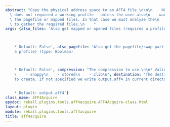 ```yaml
---
abstract: "Copy the physical address space to an AFF4 file.\n\n\n    NOTE: This plugin\
  \ does not required a working profile - unless the user also\n    wants to copy\
  \ the pagefile or mapped files. In that case we must analyze the\n    live memory\
  \ to gather the required files.\n    "
args: {also_files: 'Also get mapped or opened files (requires a profile) (type: Boolean)



    * Default: False', also_pagefile: 'Also get the pagefile/swap partition (requires
    a profile) (type: Boolean)



    * Default: False', compression: "The compression to use.\n\n* Valid Choices:\n\
    \    - snappy\n    - stored\n    - zlib\n", destination: 'The destination file
    to create. If not specified we write output.aff4 in current directory.


    * Default: output.aff4'}
class_name: AFF4Acquire
epydoc: rekall.plugins.tools.aff4acquire.AFF4Acquire-class.html
layout: plugin
module: rekall.plugins.tools.aff4acquire
title: aff4acquire
---
```

